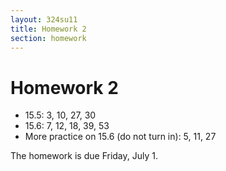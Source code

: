 ```yaml
---
layout: 324su11
title: Homework 2
section: homework
---
```


# Homework 2

- 15.5: 3, 10, 27, 30
- 15.6: 7, 12, 18, 39, 53
- More practice on 15.6 (do not turn in): 5, 11, 27

The homework is due Friday, July 1.

